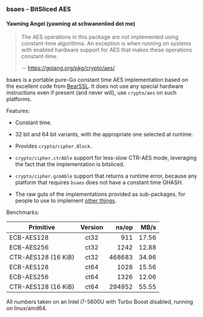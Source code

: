 ### bsaes - BitSliced AES
#### Yawning Angel (yawning at schwanenlied dot me)

> The AES operations in this package are not implemented using constant-time
> algorithms. An exception is when running on systems with enabled hardware
> support for AES that makes these operations constant-time.
>
> -- https://golang.org/pkg/crypto/aes/

bsaes is a portable pure-Go constant time AES implementation based on the
excellent code from [BearSSL](https://bearssl.org/).  It does not use any
special hardware instructions even if present (and never will), use
`crypto/aes` on such platforms.

Features:

 * Constant time.

 * 32 bit and 64 bit variants, with the appropriate one selected at runtime.

 * Provides `crypto/cipher.Block`.

 * `crypto/cipher.ctrAble` support for less-slow CTR-AES mode, leveraging the
   fact that the implementation is bitsliced.

 * `crypto/cipher.gcmAble` support that returns a runtime error, because any
   platform that requires `bsaes` does not have a constant time GHASH.

 * The raw guts of the implementations provided as sub-packages, for people
   to use to implement [other things](https://git.schwanenlied.me/yawning/aez).

Benchmarks:

| Primitive           | Version | ns/op  | MB/s   |
| ------------------- | :-----: | -----: | -----: |
| ECB-AES128          | ct32    | 911    | 17.56  |
| ECB-AES256          | ct32    | 1242   | 12.88  |
| CTR-AES128 (16 KiB) | ct32    | 468683 | 34.96  |
| ECB-AES128          | ct64    | 1028   | 15.56  |
| ECB-AES256          | ct64    | 1326   | 12.06  |
| CTR-AES128 (16 KiB) | ct64    | 294952 | 55.55  |

All numbers taken on an Intel i7-5600U with Turbo Boost disabled, running on
linux/amd64.

